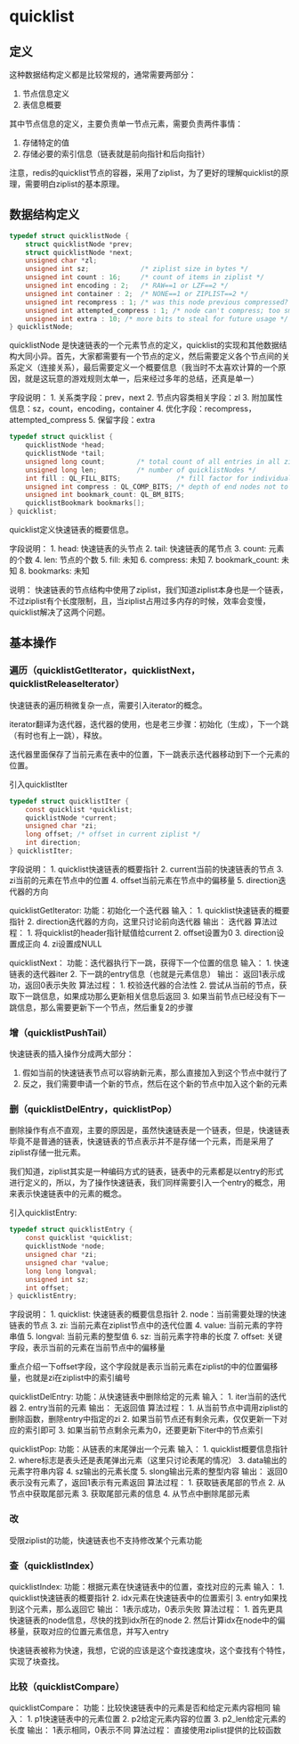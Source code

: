 # quicklist

## 定义

这种数据结构定义都是比较常规的，通常需要两部分：

1. 节点信息定义
2. 表信息概要

其中节点信息的定义，主要负责单一节点元素，需要负责两件事情：

1. 存储特定的值
2. 存储必要的索引信息（链表就是前向指针和后向指针）

注意，redis的quicklist节点的容器，采用了ziplist，为了更好的理解quicklist的原理，需要明白ziplist的基本原理。

## 数据结构定义

```c
typedef struct quicklistNode {
    struct quicklistNode *prev;
    struct quicklistNode *next;
    unsigned char *zl;
    unsigned int sz;             /* ziplist size in bytes */
    unsigned int count : 16;     /* count of items in ziplist */
    unsigned int encoding : 2;   /* RAW==1 or LZF==2 */
    unsigned int container : 2;  /* NONE==1 or ZIPLIST==2 */
    unsigned int recompress : 1; /* was this node previous compressed? */
    unsigned int attempted_compress : 1; /* node can't compress; too small */
    unsigned int extra : 10; /* more bits to steal for future usage */
} quicklistNode;
```

quicklistNode 是快速链表的一个元素节点的定义，quicklist的实现和其他数据结构大同小异。首先，大家都需要有一个节点的定义，然后需要定义各个节点间的关系定义（连接关系），最后需要定义一个概要信息（我当时不太喜欢计算的一个原因，就是这玩意的游戏规则太单一，后来经过多年的总结，还真是单一）

字段说明：
    1. 关系类字段：prev，next
    2. 节点内容类相关字段：zl
    3. 附加属性信息：sz，count，encoding，container
    4. 优化字段：recompress，attempted_compress
    5. 保留字段：extra

```c
typedef struct quicklist {
    quicklistNode *head;
    quicklistNode *tail;
    unsigned long count;        /* total count of all entries in all ziplists */
    unsigned long len;          /* number of quicklistNodes */
    int fill : QL_FILL_BITS;              /* fill factor for individual nodes */
    unsigned int compress : QL_COMP_BITS; /* depth of end nodes not to compress;0=off */
    unsigned int bookmark_count: QL_BM_BITS;
    quicklistBookmark bookmarks[];
} quicklist;
```

quicklist定义快速链表的概要信息。

字段说明：
    1. head: 快速链表的头节点
    2. tail: 快速链表的尾节点
    3. count: 元素的个数
    4. len: 节点的个数
    5. fill: 未知
    6. compress: 未知
    7. bookmark_count: 未知
    8. bookmarks: 未知

说明：
    快速链表的节点结构中使用了ziplist，我们知道ziplist本身也是一个链表，不过ziplist有个长度限制，且，当ziplist占用过多内存的时候，效率会变慢，quicklist解决了这两个问题。

## 基本操作

### 遍历（quicklistGetIterator，quicklistNext，quicklistReleaseIterator）

快速链表的遍历稍微复杂一点，需要引入iterator的概念。

iterator翻译为迭代器，迭代器的使用，也是老三步骤：初始化（生成），下一个跳（有时也有上一跳），释放。

迭代器里面保存了当前元素在表中的位置，下一跳表示迭代器移动到下一个元素的位置。

引入quicklistIter

```c
typedef struct quicklistIter {
    const quicklist *quicklist;
    quicklistNode *current;
    unsigned char *zi;
    long offset; /* offset in current ziplist */
    int direction;
} quicklistIter;
```

字段说明：
    1. quicklist快速链表的概要指针
    2. current当前的快速链表的节点
    3. zi当前的元素在节点中的位置
    4. offset当前元素在节点中的偏移量
    5. direction迭代器的方向

quicklistGetIterator:
    功能：初始化一个迭代器
    输入：
        1. quicklist快速链表的概要指针
        2. direction迭代器的方向，这里只讨论前向迭代器
    输出：
        迭代器
    算法过程：
        1. 将quicklist的header指针赋值给current
        2. offset设置为0
        3. direction设置成正向
        4. zi设置成NULL

quicklistNext：
    功能：迭代器执行下一跳，获得下一个位置的信息
    输入：
        1. 快速链表的迭代器iter
        2. 下一跳的entry信息（也就是元素信息）
    输出：
        返回1表示成功，返回0表示失败
    算法过程：
        1. 校验迭代器的合法性
        2. 尝试从当前的节点，获取下一跳信息，如果成功那么更新相关信息后返回
        3. 如果当前节点已经没有下一跳信息，那么需要更新下一个节点，然后重复2的步骤

### 增（quicklistPushTail）

快速链表的插入操作分成两大部分：

1. 假如当前的快速链表节点可以容纳新元素，那么直接加入到这个节点中就行了
2. 反之，我们需要申请一个新的节点，然后在这个新的节点中加入这个新的元素

### 删（quicklistDelEntry，quicklistPop）

删除操作有点不直观，主要的原因是，虽然快速链表是一个链表，但是，快速链表毕竟不是普通的链表，快速链表的节点表示并不是存储一个元素，而是采用了ziplist存储一批元素。

我们知道，ziplist其实是一种编码方式的链表，链表中的元素都是以entry的形式进行定义的，所以，为了操作快速链表，我们同样需要引入一个entry的概念，用来表示快速链表中的元素的概念。

引入quicklistEntry:

```c
typedef struct quicklistEntry {
    const quicklist *quicklist;
    quicklistNode *node;
    unsigned char *zi;
    unsigned char *value;
    long long longval;
    unsigned int sz;
    int offset;
} quicklistEntry;
```

字段说明：
    1. quicklist: 快速链表的概要信息指针
    2. node：当前需要处理的快速链表的节点
    3. zi: 当前元素在ziplist节点中的迭代位置
    4. value: 当前元素的字符串值
    5. longval: 当前元素的整型值
    6. sz: 当前元素字符串的长度
    7. offset: 关键字段，表示当前的元素在当前节点中的偏移量

重点介绍一下offset字段，这个字段就是表示当前元素在ziplist的中的位置偏移量，也就是zi在ziplist中的索引编号

quicklistDelEntry:
    功能：从快速链表中删除给定的元素
    输入：
        1. iter当前的迭代器
        2. entry当前的元素
    输出：
        无返回值
    算法过程：
        1. 从当前节点中调用ziplist的删除函数，删除entry中指定的zi
        2. 如果当前节点还有剩余元素，仅仅更新一下对应的索引即可
        3. 如果当前节点剩余元素为0，还要更新下iter中的节点索引

quicklistPop:
功能：从链表的末尾弹出一个元素
    输入：
       1. quicklist概要信息指针
       2. where标志是表头还是表尾弹出元素（这里只讨论表尾的情况）
       3. data输出的元素字符串内容
       4. sz输出的元素长度
       5. slong输出元素的整型内容
    输出：
        返回0表示没有元素了，返回1表示有元素返回
    算法过程：
       1. 获取链表尾部的节点
       2. 从节点中获取尾部元素
       3. 获取尾部元素的信息
       4. 从节点中删除尾部元素

### 改

受限ziplist的功能，快速链表也不支持修改某个元素功能

### 查（quicklistIndex）

quicklistIndex:
    功能：根据元素在快速链表中的位置，查找对应的元素
    输入：
        1. quicklist快速链表的概要指针
        2. idx元素在快速链表中的位置索引
        3. entry如果找到这个元素，那么返回它
    输出：
        1表示成功，0表示失败
    算法过程：
        1. 首先更具快速链表的node信息，尽快的找到idx所在的node
        2. 然后计算idx在node中的偏移量，获取对应的位置元素信息，并写入entry

快速链表被称为快速，我想，它说的应该是这个查找速度块，这个查找有个特性，实现了块查找。

### 比较（quicklistCompare）

quicklistCompare：
    功能：比较快速链表中的元素是否和给定元素内容相同
    输入：
        1. p1快速链表中的元素位置
        2. p2给定元素内容的位置
        3. p2_len给定元素的长度
    输出：
        1表示相同，0表示不同
    算法过程：
        直接使用ziplist提供的比较函数
